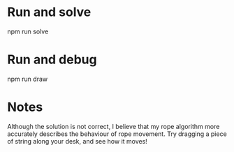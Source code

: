 # Run and solve
npm run solve
# Run and debug
npm run draw
# Notes
Although the solution is not correct, I believe that my rope algorithm more accurately describes the behaviour of rope movement.
Try dragging a piece of string along your desk, and see how it moves!